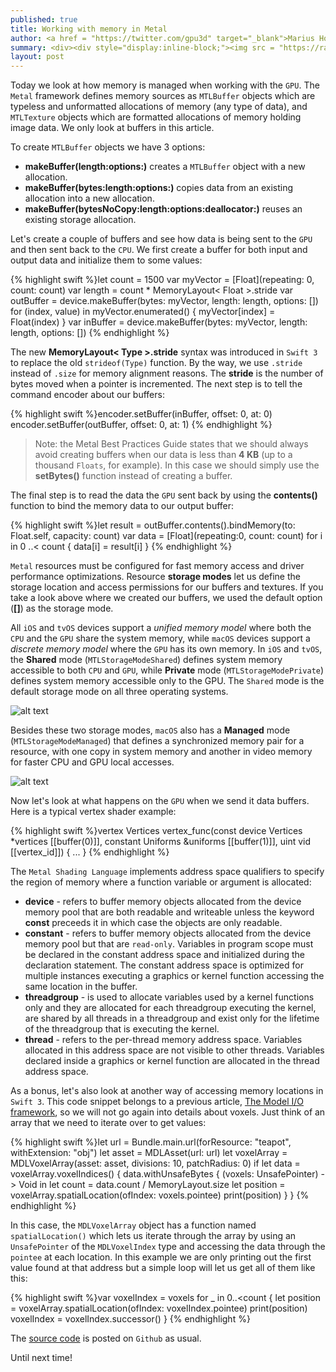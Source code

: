 ```yaml
---
published: true
title: Working with memory in Metal
author: <a href = "https://twitter.com/gpu3d" target="_blank">Marius Horga</a>
summary: <div><div style="display:inline-block;"><img src = "https://raw.githubusercontent.com/MetalKit/images/master/metal.png" alt="Metal" height="160" width="160"></div><div style="display:inline-block; width:75%; padding-left:1.5em; color:grey; vertical-align:middle;">Learning about the memory model in Metal. Defining Metal resources as Buffers and Textures. Presenting ways to create a Buffer. Defining the Resource Storage Modes. Presenting the address space qualifiers for function variables and arguments. Looking at UnsafePointer and Pointee as another way to aceess memory locations.</div></div>
layout: post
---
```

Today we look at how memory is managed when working with the `GPU`. The `Metal` framework defines memory sources as `MTLBuffer` objects which are typeless and unformatted allocations of memory (any type of data), and `MTLTexture` objects which are formatted allocations of memory holding image data. We only look at buffers in this article.

To create `MTLBuffer` objects we have 3 options:

* __makeBuffer(length:options:)__ creates a `MTLBuffer` object with a new allocation.
* __makeBuffer(bytes:length:options:)__ copies data from an existing allocation into a new allocation.
* __makeBuffer(bytesNoCopy:length:options:deallocator:)__ reuses an existing storage allocation.

Let's create a couple of buffers and see how data is being sent to the `GPU` and then sent back to the `CPU`. We first create a buffer for both input and output data and initialize them to some values:

{% highlight swift %}let count = 1500
var myVector = [Float](repeating: 0, count: count)
var length = count * MemoryLayout< Float >.stride
var outBuffer = device.makeBuffer(bytes: myVector, length: length, options: [])
for (index, value) in myVector.enumerated() { myVector[index] = Float(index) }
var inBuffer = device.makeBuffer(bytes: myVector, length: length, options: [])
{% endhighlight %}

The new __MemoryLayout< Type >.stride__ syntax was introduced in `Swift 3` to replace the old `strideof(Type)` function. By the way, we use `.stride` instead of `.size` for memory alignment reasons. The __stride__ is the number of bytes moved when a pointer is incremented. The next step is to tell the command encoder about our buffers:

{% highlight swift %}encoder.setBuffer(inBuffer, offset: 0, at: 0)
encoder.setBuffer(outBuffer, offset: 0, at: 1)
{% endhighlight %}

> Note: the Metal Best Practices Guide states that we should always avoid creating buffers when our data is less than __4 KB__ (up to a thousand `Floats`, for example). In this case we should simply use the __setBytes()__ function instead of creating a buffer. 

The final step is to read the data the `GPU` sent back by using the __contents()__ function to bind the memory data to our output buffer:

{% highlight swift %}let result = outBuffer.contents().bindMemory(to: Float.self, capacity: count)
var data = [Float](repeating:0, count: count)
for i in 0 ..< count { data[i] = result[i] }
{% endhighlight %}

`Metal` resources must be configured for fast memory access and driver performance optimizations. Resource __storage modes__ let us define the storage location and access permissions for our buffers and textures. If you take a look above where we created our buffers, we used the default option (__[]__) as the storage mode. 

All `iOS` and `tvOS` devices support a _unified memory model_ where both the `CPU` and the `GPU` share the system memory, while `macOS` devices support a _discrete memory model_ where the `GPU` has its own memory. In `iOS` and `tvOS`, the __Shared__ mode (`MTLStorageModeShared`) defines system memory accessible to both `CPU` and `GPU`, while __Private__ mode (`MTLStorageModePrivate`) defines system memory accessible only to the GPU. The `Shared` mode is the default storage mode on all three operating systems.

![alt text](https://developer.apple.com/library/content/documentation/3DDrawing/Conceptual/MTLBestPracticesGuide/Art/ResourceManagement_iOStvOSMemory_2x.png "iOS and tvOS")

Besides these two storage modes, `macOS` also has a __Managed__ mode (`MTLStorageModeManaged`) that defines a synchronized memory pair for a resource, with one copy in system memory and another in video memory for faster CPU and GPU local accesses.
 
![alt text](https://developer.apple.com/library/content/documentation/3DDrawing/Conceptual/MTLBestPracticesGuide/Art/ResourceManagement_OSXMemory_2x.png "macOS")

Now let's look at what happens on the `GPU` when we send it data buffers. Here is a typical vertex shader example:

{% highlight swift %}vertex Vertices vertex_func(const device Vertices *vertices [[buffer(0)]], 
            		    constant Uniforms &uniforms [[buffer(1)]], 
            		    uint vid [[vertex_id]]) 
{
	...
}
{% endhighlight %}

The `Metal Shading Language` implements address space qualifiers to specify the region of memory where a function variable or argument is allocated: 

* __device__ - refers to buffer memory objects allocated from the device memory pool that are both readable and writeable unless the keyword __const__ preceeds it in which case the objects are only readable.
* __constant__ - refers to buffer memory objects allocated from the device memory pool but that are `read-only`. Variables in program scope must be declared in the constant address space and initialized during the declaration statement. The constant address space is optimized for multiple instances executing a graphics or kernel function accessing the same location in the buffer.
* __threadgroup__ - is used to allocate variables used by a kernel functions only and they are allocated for each threadgroup executing the kernel, are shared by all threads in a threadgroup and exist only for the lifetime of the threadgroup that is executing the kernel. 
* __thread__ - refers to the per-thread memory address space. Variables allocated in this address space are not visible to other threads. Variables declared inside a graphics or kernel function are allocated in the thread address space.

As a bonus, let's also look at another way of accessing memory locations in `Swift 3`. This code snippet belongs to a previous article, [The Model I/O framework](http://metalkit.org/2016/08/30/the-model-i-o-framework.html), so we will not go again into details about voxels. Just think of an array that we need to iterate over to get values:

{% highlight swift %}let url = Bundle.main.url(forResource: "teapot", withExtension: "obj")
let asset = MDLAsset(url: url)
let voxelArray = MDLVoxelArray(asset: asset, divisions: 10, patchRadius: 0)
if let data = voxelArray.voxelIndices() {
    data.withUnsafeBytes { (voxels: UnsafePointer<MDLVoxelIndex>) -> Void in
        let count = data.count / MemoryLayout<MDLVoxelIndex>.size
        let position = voxelArray.spatialLocation(ofIndex: voxels.pointee)
        print(position)
    }
}
{% endhighlight %} 

In this case, the `MDLVoxelArray` object has a function named `spatialLocation()` which lets us iterate through the array by using an `UnsafePointer` of the `MDLVoxelIndex` type and accessing the data through the `pointee` at each location. In this example we are only printing out the first value found at that address but a simple loop will let us get all of them like this:

{% highlight swift %}var voxelIndex = voxels
for _ in 0..<count {
    let position = voxelArray.spatialLocation(ofIndex: voxelIndex.pointee)
    print(position)
    voxelIndex = voxelIndex.successor()
}
{% endhighlight %}

The [source code](https://github.com/MetalKit/metal) is posted on `Github` as usual.

Until next time!
